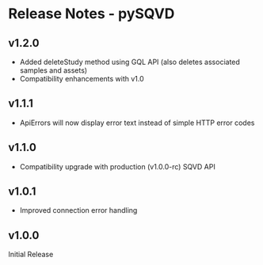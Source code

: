 # Release Notes - pySQVD

## v1.2.0
- Added deleteStudy method using GQL API (also deletes associated samples and assets)
- Compatibility enhancements with v1.0

## v1.1.1
- ApiErrors will now display error text instead of simple HTTP error codes

## v1.1.0
- Compatibility upgrade with production (v1.0.0-rc) SQVD API

## v1.0.1
- Improved connection error handling

## v1.0.0
Initial Release
